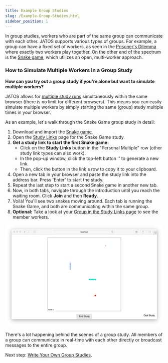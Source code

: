 ```yaml
---
title: Example Group Studies
slug: /Example-Group-Studies.html
sidebar_position: 1
---
```


In group studies, workers who are part of the same group can communicate with each other. JATOS supports various types of groups. For example, a group can have a fixed set of workers, as seen in the [Prisoner's Dilemma](Example-Studies) where exactly two workers play together. On the other end of the spectrum is the [Snake game](Example-Studies), which utilizes an open, multi-worker approach.

### How to Simulate Multiple Workers in a Group Study

**How can you try out a group study if you're alone but want to simulate multiple workers?**

JATOS allows for [multiple study runs](Tips-and-Tricks.html#run-studies-simultaneously-in-the-same-browser) simultaneously within the same browser (there is no limit for different browsers). This means you can easily simulate multiple workers by simply starting the same (group) study multiple times in your browser.

As an example, let's walk through the Snake Game group study in detail:

1.  Download and import the [Snake game](Example-Studies).
2.  Open the [Study Links](Run-your-Study-with-Study-Links.html) page for the Snake Game study.
3.  **Get a study link to start the first Snake game:**
      * Click on the **Study Links** button in the "Personal Multiple" row (other study link types can also work).
      * In the pop-up window, click the top-left button '<span class="glyphicon glyphicon-plus"></span><span class="glyphicon glyphicon-link"></span>' to generate a new link.
      * Then, click the <FAIcon icon="fa-regular fa-clipboard" /> button in the link's row to copy it to your clipboard.
4.  Open a new tab in your browser and paste the study link into the address bar. Press 'Enter' to start the study.
5.  Repeat the last step to start a second Snake game in another new tab.
6.  Now, in both tabs, navigate through the introduction until you reach the waiting room. Click **Join** and then **Ready**.
7.  Voilà\! You'll see two snakes moving around. Each tab is running the Snake Game, and both are communicating within the same group.
8.  **Optional:** Take a look at your [Group in the Study Links page](Run-your-Study-with-Study-Links.html#groups) to see the member workers.

![Snake example](/img/example-studies/Screenshot_snakeGame.png)

There's a lot happening behind the scenes of a group study. All members of a group can communicate in real-time with each other directly or broadcast messages to the entire group.

Next step: [Write Your Own Group Studies](Write-Group-Studies-I-Setup.html).